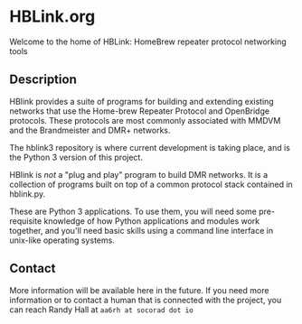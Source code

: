 # HBLink.org

Welcome to the home of HBLink: HomeBrew repeater protocol networking tools

## Description

HBlink provides a suite of programs for building and extending existing networks that use the Home-brew Repeater Protocol and OpenBridge protocols. These protocols are most commonly associated with MMDVM and the Brandmeister and DMR+ networks.

The hblink3 repository is where current development is taking place, and is the Python 3 version of this project.

HBlink is _not_ a "plug and play" program to build DMR networks. It is a collection of programs built on top of a common protocol stack contained in hblink.py.

These are Python 3 applications. To use them, you will need some pre-requisite knowledge of how Python applications and modules work together, and you'll need basic skills using a command line interface in unix-like operating systems.

## Contact

More information will be available here in the future. If you need more information or to contact a human that is connected with the project, you can reach Randy Hall at `aa6rh at socorad dot io`
